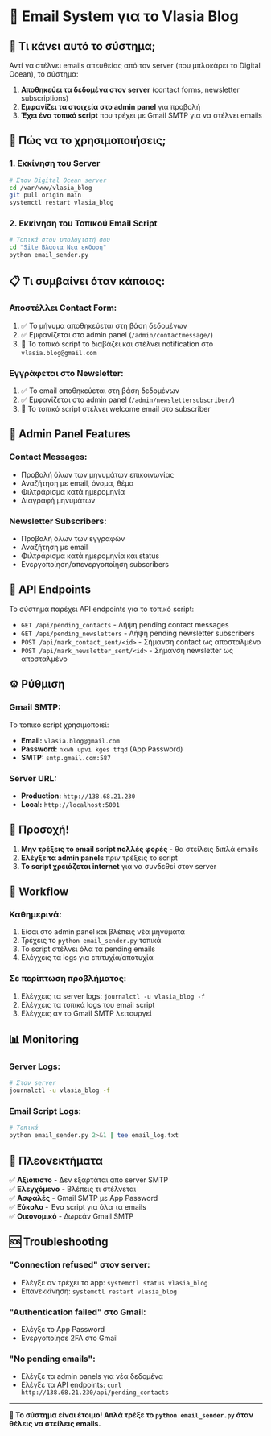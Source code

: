 # 📧 Email System για το Vlasia Blog

## 🎯 **Τι κάνει αυτό το σύστημα;**

Αντί να στέλνει emails απευθείας από τον server (που μπλοκάρει το Digital Ocean), το σύστημα:

1. **Αποθηκεύει τα δεδομένα στον server** (contact forms, newsletter subscriptions)
2. **Εμφανίζει τα στοιχεία στο admin panel** για προβολή
3. **Έχει ένα τοπικό script** που τρέχει με Gmail SMTP για να στέλνει emails

## 🚀 **Πώς να το χρησιμοποιήσεις;**

### **1. Εκκίνηση του Server**

```bash
# Στον Digital Ocean server
cd /var/www/vlasia_blog
git pull origin main
systemctl restart vlasia_blog
```

### **2. Εκκίνηση του Τοπικού Email Script**

```bash
# Τοπικά στον υπολογιστή σου
cd "Site Βλασια Νεα εκδοση"
python email_sender.py
```

## 📋 **Τι συμβαίνει όταν κάποιος:**

### **Αποστέλλει Contact Form:**
1. ✅ Το μήνυμα αποθηκεύεται στη βάση δεδομένων
2. ✅ Εμφανίζεται στο admin panel (`/admin/contactmessage/`)
3. 🔄 Το τοπικό script το διαβάζει και στέλνει notification στο `vlasia.blog@gmail.com`

### **Εγγράφεται στο Newsletter:**
1. ✅ Το email αποθηκεύεται στη βάση δεδομένων
2. ✅ Εμφανίζεται στο admin panel (`/admin/newslettersubscriber/`)
3. 🔄 Το τοπικό script στέλνει welcome email στο subscriber

## 🔧 **Admin Panel Features**

### **Contact Messages:**
- Προβολή όλων των μηνυμάτων επικοινωνίας
- Αναζήτηση με email, όνομα, θέμα
- Φιλτράρισμα κατά ημερομηνία
- Διαγραφή μηνυμάτων

### **Newsletter Subscribers:**
- Προβολή όλων των εγγραφών
- Αναζήτηση με email
- Φιλτράρισμα κατά ημερομηνία και status
- Ενεργοποίηση/απενεργοποίηση subscribers

## 📡 **API Endpoints**

Το σύστημα παρέχει API endpoints για το τοπικό script:

- `GET /api/pending_contacts` - Λήψη pending contact messages
- `GET /api/pending_newsletters` - Λήψη pending newsletter subscribers
- `POST /api/mark_contact_sent/<id>` - Σήμανση contact ως αποσταλμένο
- `POST /api/mark_newsletter_sent/<id>` - Σήμανση newsletter ως αποσταλμένο

## ⚙️ **Ρύθμιση**

### **Gmail SMTP:**
Το τοπικό script χρησιμοποιεί:
- **Email:** `vlasia.blog@gmail.com`
- **Password:** `nxwh upvi kges tfqd` (App Password)
- **SMTP:** `smtp.gmail.com:587`

### **Server URL:**
- **Production:** `http://138.68.21.230`
- **Local:** `http://localhost:5001`

## 🚨 **Προσοχή!**

1. **Μην τρέξεις το email script πολλές φορές** - θα στείλεις διπλά emails
2. **Ελέγξε τα admin panels** πριν τρέξεις το script
3. **Το script χρειάζεται internet** για να συνδεθεί στον server

## 🔄 **Workflow**

### **Καθημερινά:**
1. Είσαι στο admin panel και βλέπεις νέα μηνύματα
2. Τρέχεις το `python email_sender.py` τοπικά
3. Το script στέλνει όλα τα pending emails
4. Ελέγχεις τα logs για επιτυχία/αποτυχία

### **Σε περίπτωση προβλήματος:**
1. Ελέγχεις τα server logs: `journalctl -u vlasia_blog -f`
2. Ελέγχεις τα τοπικά logs του email script
3. Ελέγχεις αν το Gmail SMTP λειτουργεί

## 📊 **Monitoring**

### **Server Logs:**
```bash
# Στον server
journalctl -u vlasia_blog -f
```

### **Email Script Logs:**
```bash
# Τοπικά
python email_sender.py 2>&1 | tee email_log.txt
```

## 🎉 **Πλεονεκτήματα**

✅ **Αξιόπιστο** - Δεν εξαρτάται από server SMTP  
✅ **Ελεγχόμενο** - Βλέπεις τι στέλνεται  
✅ **Ασφαλές** - Gmail SMTP με App Password  
✅ **Εύκολο** - Ένα script για όλα τα emails  
✅ **Οικονομικό** - Δωρεάν Gmail SMTP  

## 🆘 **Troubleshooting**

### **"Connection refused" στον server:**
- Ελέγξε αν τρέχει το app: `systemctl status vlasia_blog`
- Επανεκκίνηση: `systemctl restart vlasia_blog`

### **"Authentication failed" στο Gmail:**
- Ελέγξε το App Password
- Ενεργοποίησε 2FA στο Gmail

### **"No pending emails":**
- Ελέγξε τα admin panels για νέα δεδομένα
- Ελέγξε τα API endpoints: `curl http://138.68.21.230/api/pending_contacts`

---

**🎯 Το σύστημα είναι έτοιμο! Απλά τρέξε το `python email_sender.py` όταν θέλεις να στείλεις emails.**
